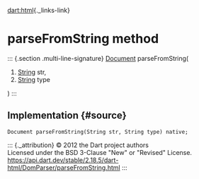 [dart:html](../../dart-html/dart-html-library){._links-link}

parseFromString method
======================

::: {.section .multi-line-signature}
[Document](../document-class) parseFromString(

1.  [String](../../dart-core/string-class) str,
2.  [String](../../dart-core/string-class) type

)
:::

Implementation {#source}
--------------

``` {.language-dart data-language="dart"}
Document parseFromString(String str, String type) native;
```

::: {._attribution}
© 2012 the Dart project authors\
Licensed under the BSD 3-Clause \"New\" or \"Revised\" License.\
<https://api.dart.dev/stable/2.18.5/dart-html/DomParser/parseFromString.html>
:::
